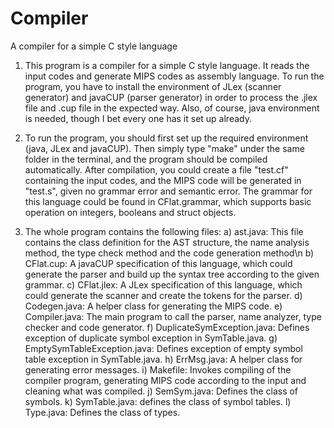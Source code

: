 # Compiler
A compiler for a simple C style language

1. This program is a compiler for a simple C style language. It reads the input codes and generate MIPS codes as assembly language. To run the program, you have to install the environment of JLex (scanner generator) and javaCUP (parser generator) in order to process the .jlex file and .cup file in the expected way. Also, of course, java environment is needed, though I bet every one has it set up already. 

2. To run the program, you should first set up the required environment (java, JLex and javaCUP). Then simply type "make" under the same folder in the terminal, and the program should be compiled automatically. After compilation, you could create a file "test.cf" containing the input codes, and the MIPS code will be generated in "test.s", given no grammar error and semantic error. The grammar for this language could be found in CFlat.grammar, which supports basic operation on integers, booleans and struct objects.

3. The whole program contains the following files:
  a) ast.java: This file contains the class definition for the AST structure, the name analysis method, the type 		              check method and the code generation method\n
  b) CFlat.cup: A javaCUP specification of this language, which could generate the parser and build up the syntax tree according to the given grammar.
  c) CFlat.jlex: A JLex specification of this language, which could generate the scanner and create the tokens for the parser.
  d) Codegen.java: A helper class for generating the MIPS code.
  e) Compiler.java: The main program to call the parser, name analyzer, type checker and code generator.
  f) DuplicateSymException.java: Defines exception of duplicate symbol exception in SymTable.java.
  g) EmptySymTableException.java: Defines exception of empty symbol table exception in SymTable.java.
  h) ErrMsg.java: A helper class for generating error messages.
  i) Makefile: Invokes compiling of the compiler program, generating MIPS code according to the input and cleaning what was compiled.
  j) SemSym.java: Defines the class of symbols.
  k) SymTable.java: defines the class of symbol tables.
  l) Type.java: Defines the class of types.
